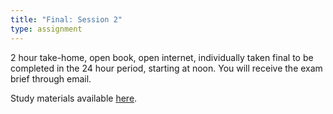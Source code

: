 ```yaml
---
title: "Final: Session 2"
type: assignment
---
```

2 hour take-home, open book, open internet, individually taken final to be completed in the 24 hour period, starting at noon. You will receive the exam brief through email.

Study materials available [here](https://drive.google.com/drive/folders/1wVTa8LSedcVlhHpDH74er3bTNS832HTH?usp=sharing).